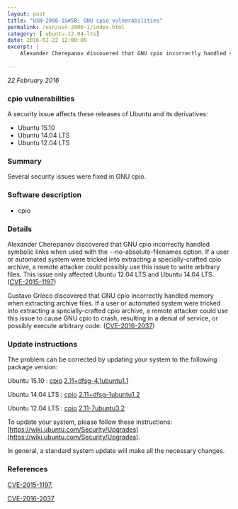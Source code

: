 ```yaml
---
layout: post
title: "USN-2906-1&#58; GNU cpio vulnerabilities"
permalink: /usn/usn-2906-1/index.html
category: [ ubuntu-12.04-lts]
date: 2016-02-22 12:00:00
excerpt: |
    Alexander Cherepanov discovered that GNU cpio incorrectly handled symbolic links when used with the --no-absolute-filenames option. If a user or automated system were tricked into extracting a specially-crafted cpio archive, a remote attacker could possibly use this issue to write arbitrary files. This issue only affected Ubuntu 12.04 LTS and Ubuntu 14.04 LTS. ([CVE-2015-1197](http://people.ubuntu.com/~ubuntu-security/cve/CVE-2015-1197))
    
--- 
```

 
 

*22 February 2016*

### cpio vulnerabilities

A security issue affects these releases of Ubuntu and its derivatives:

* Ubuntu 15.10
* Ubuntu 14.04 LTS
* Ubuntu 12.04 LTS

### Summary

Several security issues were fixed in GNU cpio. 

### Software description

* cpio 

### Details

Alexander Cherepanov discovered that GNU cpio incorrectly handled symbolic links when used with the --no-absolute-filenames option. If a user or automated system were tricked into extracting a specially-crafted cpio archive, a remote attacker could possibly use this issue to write arbitrary files. This issue only affected Ubuntu 12.04 LTS and Ubuntu 14.04 LTS. ([CVE-2015-1197](http://people.ubuntu.com/~ubuntu-security/cve/CVE-2015-1197))

Gustavo Grieco discovered that GNU cpio incorrectly handled memory when extracting archive files. If a user or automated system were tricked into extracting a specially-crafted cpio archive, a remote attacker could use this issue to cause GNU cpio to crash, resulting in a denial of service, or possibly execute arbitrary code. ([CVE-2016-2037](http://people.ubuntu.com/~ubuntu-security/cve/CVE-2016-2037)) 

### Update instructions

The problem can be corrected by updating your system to the following package version:

Ubuntu 15.10
 : [cpio](https://launchpad.net/ubuntu/+source/cpio) <span> [2.11+dfsg-4.1ubuntu1.1](https://launchpad.net/ubuntu/+source/cpio/2.11+dfsg-4.1ubuntu1.1) </span> 

Ubuntu 14.04 LTS
 : [cpio](https://launchpad.net/ubuntu/+source/cpio) <span> [2.11+dfsg-1ubuntu1.2](https://launchpad.net/ubuntu/+source/cpio/2.11+dfsg-1ubuntu1.2) </span> 

Ubuntu 12.04 LTS
 : [cpio](https://launchpad.net/ubuntu/+source/cpio) <span> [2.11-7ubuntu3.2](https://launchpad.net/ubuntu/+source/cpio/2.11-7ubuntu3.2) </span> 

To update your system, please follow these instructions: [https://wiki.ubuntu.com/Security/Upgrades](https://wiki.ubuntu.com/Security/Upgrades).

In general, a standard system update will make all the necessary changes. 

### References

 
 [CVE-2015-1197](http://people.ubuntu.com/~ubuntu-security/cve/CVE-2015-1197), 

 [CVE-2016-2037](http://people.ubuntu.com/~ubuntu-security/cve/CVE-2016-2037)
 

